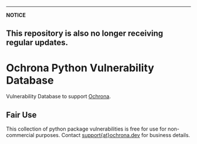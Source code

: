 
---
**NOTICE**

This repository is also no longer receiving regular updates.
---

# Ochrona Python Vulnerability Database

Vulnerability Database to support [Ochrona](https://github.com/ochronasec/ochrona-cli).

## Fair Use
This collection of python package vulnerabilities is free for use for non-commercial purposes. Contact [support{at}ochrona.dev](mailto:support@ochrona.dev) for business details.
